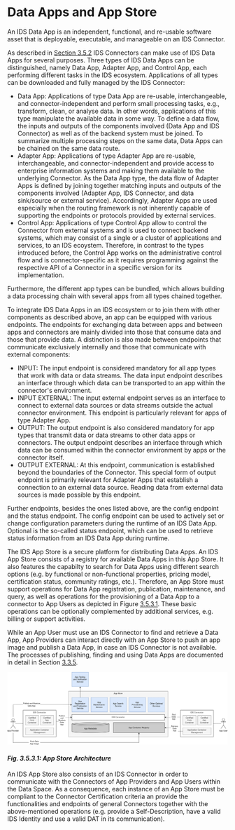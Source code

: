 # Data Apps and App Store

An IDS Data App is an independent, functional, and re-usable software asset that is deployable, executable, and manageable on an IDS Connector.

As described in [Section 3.5.2](3_5_2_0_Connector.md) IDS Connectors can make use of IDS Data Apps for several purposes. Three types of IDS Data Apps can be distinguished, namely Data App, Adapter App, and Control App, each performing different tasks in the IDS ecosystem. Applications of all types can be downloaded and fully managed by the IDS Connector:
* Data App: Applications of type Data App are re-usable, interchangeable, and connector-independent and perform small processing tasks, e.g., transform, clean, or analyse data. In other words, applications of this type manipulate the available data in some way. To define a data flow, the inputs and outputs of the components involved (Data App and IDS Connector) as well as of the backend system must be joined. To summarize multiple processing steps on the same data, Data Apps can be chained on the same data route.
* Adapter App: Applications of type Adapter App are re-usable, interchangeable, and connector-independent and provide access to enterprise information systems and making them available to the underlying Connector. As the Data App type, the data flow of Adapter Apps is defined by joining together matching inputs and outputs of the components involved (Adapter App, IDS Connector, and data sink/source or external service). Accordingly, Adapter Apps are used especially when the routing framework is not inherently capable of supporting the endpoints or protocols provided by external services.
* Control App: Applications of type Control App allow to control the Connector from external systems and is used to connect backend systems, which may consist of a single or a cluster of applications and services, to an IDS ecoystem. Therefore, in contrast to the types introduced before, the Control App works on the administrative control flow and is connector-specific as it requires programming against the respective API of a Connector in a specific version for its implementation.

Furthermore, the different app types can be bundled, which allows building a data processing chain with several apps from all types chained together.

To integrate IDS Data Apps in an IDS ecosystem or to join them with other components as described above, an app can be equipped with various endpoints. The endpoints for exchanging data between apps and between apps and connectors are mainly divided into those that consume data and those that provide data. A distinction is also made between endpoints that communicate exclusively internally and those that communicate with external components: 
* INPUT: The input endpoint is considered mandatory for all app types that work with data or data streams. The data input endpoint describes an interface through which data can be transported to an app within the connector's environment.
* INPUT EXTERNAL: The input external endpoint serves as an interface to connect to external data sources or data streams outside the actual connector environment. This endpoint is particularly relevant for apps of type Adapter App.
* OUTPUT: The output endpoint is also considered mandatory for app types that transmit data or data streams to other data apps or connectors. The output endpoint describes an interface through which data can be consumed within the connector environment by apps or the connector itself.
* OUTPUT EXTERNAL: At this endpoint, communication is established beyond the boundaries of the Connector. This special form of output endpoint is primarily relevant for Adapter Apps that establish a connection to an external data source. Reading data from external data sources is made possible by this endpoint. 

Further endpoints, besides the ones listed above, are the config endpoint and the status endpoint. The config endpoint can be used to actively set or change configuration parameters during the runtime of an IDS Data App. Optional is the so-called status endpoint, which can be used to retrieve status information from an IDS Data App during runtime.

The IDS App Store is a secure platform for distributing Data Apps. An IDS App Store consists of a registry for available Data Apps in this App Store. It also features the capabilty to search for Data Apps using different search options (e.g. by functional or non-functional properties, pricing model, certification status, community ratings, etc.). Therefore, an App Store must support operations for Data App registration, publication, maintenance, and query, as well as operations for the provisioning of a Data App to a connector to App Users as depicted in Figure [3.5.3.1](#AppStoreArchitecture). These basic operations can be optionally complemented by additional services, e.g. billing or support activities.

While an App User must use an IDS Connector to find and retrieve a Data App, App Providers can interact directly with an App Store to push an app image and publish a Data App, in case an IDS Connector is not available. The processes of publishing, finding and using Data Apps are documented in detail in Section [3.3.5](../3_3_Process_Layer/3_3_5_Publishing_and_using_Data_Apps.md).

![AppStoreArchitecture](./media/app-store-architecture.png)
#### _Fig. 3.5.3.1: App Store Architecture_

An IDS App Store also consists of an IDS Connector in order to communicate with the Connectors of App Providers and App Users within the Data Space. As a consequence, each instance of an App Store must be compliant to the Connector Certification criteria an provide the functionalities and endpoints of general Connectors together with the above-mentioned operations (e.g. provide a Self-Description, have a valid IDS Identity and use a valid DAT in its communication).
